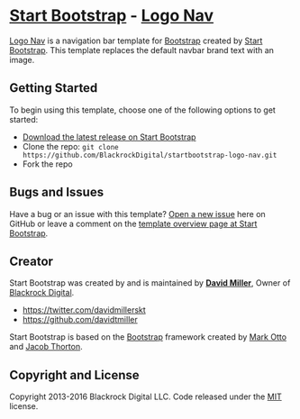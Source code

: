 # [Start Bootstrap](http://startbootstrap.com/) - [Logo Nav](http://startbootstrap.com/template-overviews/logo-nav/)

[Logo Nav](http://startbootstrap.com/template-overviews/logo-nav/) is a navigation bar template for [Bootstrap](http://getbootstrap.com/) created by [Start Bootstrap](http://startbootstrap.com/). This template replaces the default navbar brand text with an image.

## Getting Started

To begin using this template, choose one of the following options to get started:
* [Download the latest release on Start Bootstrap](http://startbootstrap.com/template-overviews/logo-nav/)
* Clone the repo: `git clone https://github.com/BlackrockDigital/startbootstrap-logo-nav.git`
* Fork the repo

## Bugs and Issues

Have a bug or an issue with this template? [Open a new issue](https://github.com/BlackrockDigital/startbootstrap-logo-nav/issues) here on GitHub or leave a comment on the [template overview page at Start Bootstrap](http://startbootstrap.com/template-overviews/logo-nav/).

## Creator

Start Bootstrap was created by and is maintained by **[David Miller](http://davidmiller.io/)**, Owner of [Blackrock Digital](http://blackrockdigital.io/).

* https://twitter.com/davidmillerskt
* https://github.com/davidtmiller

Start Bootstrap is based on the [Bootstrap](http://getbootstrap.com/) framework created by [Mark Otto](https://twitter.com/mdo) and [Jacob Thorton](https://twitter.com/fat).

## Copyright and License

Copyright 2013-2016 Blackrock Digital LLC. Code released under the [MIT](https://github.com/BlackrockDigital/startbootstrap-logo-nav/blob/gh-pages/LICENSE) license.